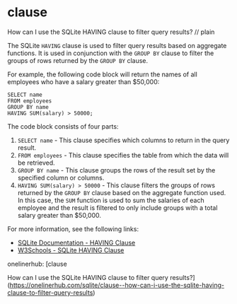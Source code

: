# clause

How can I use the SQLite HAVING clause to filter query results?
// plain

The SQLite `HAVING` clause is used to filter query results based on aggregate functions. It is used in conjunction with the `GROUP BY` clause to filter the groups of rows returned by the `GROUP BY` clause.

For example, the following code block will return the names of all employees who have a salary greater than $50,000:
```
SELECT name
FROM employees
GROUP BY name
HAVING SUM(salary) > 50000;
```

The code block consists of four parts:

1. `SELECT name` - This clause specifies which columns to return in the query result.
2. `FROM employees` - This clause specifies the table from which the data will be retrieved.
3. `GROUP BY name` - This clause groups the rows of the result set by the specified column or columns.
4. `HAVING SUM(salary) > 50000` - This clause filters the groups of rows returned by the `GROUP BY` clause based on the aggregate function used. In this case, the `SUM` function is used to sum the salaries of each employee and the result is filtered to only include groups with a total salary greater than $50,000.

For more information, see the following links:

- [SQLite Documentation - HAVING Clause](https://www.sqlite.org/lang_select.html#havingclause)
- [W3Schools - SQLite HAVING Clause](https://www.w3schools.com/sql/sql_having.asp)

onelinerhub: [clause

How can I use the SQLite HAVING clause to filter query results?](https://onelinerhub.com/sqlite/clause--how-can-i-use-the-sqlite-having-clause-to-filter-query-results)